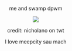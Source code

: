 </p> 
<p align="center">
me and swamp dpwm
</p> 
<p align="center">
<img src=https://i.postimg.cc/1t3BL6h7/Screen-Shot-2024-04-23-at-5-02-25-PM.png>


</p> 
<p align="center">
 credit: nicholano on twt

</p> 
<p align="center">
  I love meepcity sau mach
